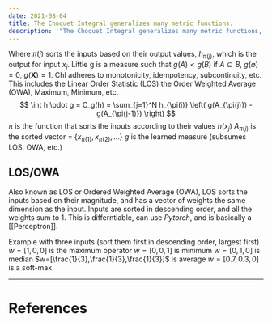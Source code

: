 ```yaml
---
date: 2021-08-04
title: The Choquet Integral generalizes many metric functions.
description: '"The Choquet Integral generalizes many metric functions, include maximum, minimum, order weighted average (OWA), linear-order statistics (LOS), and more."'
---
```



Where $\pi(j)$ sorts the inputs based on their output values, $h_{\pi(j)}$, which is the output for input $x_j$. Little g is a measure such that $g(A) < g(B)$ if $A \subseteq B$, $g(\emptyset) = 0$, $g(\mathbf{X}) = 1$. ChI adheres to monotonicity, idempotency, subcontinuity, etc. This includes the Linear Order Statistic (LOS) the Order Weighted Average (OWA), Maximum, Minimum, etc.
$$ \int h \odot g = C_g(h) = \sum_{j=1}^N h_{\pi(i)} \left( g(A_{\pi(j)}) - g(A_{\pi(j-1)}) \right) $$
$\pi$ is the function that sorts the inputs according to their values $h(x_j)$
$A_{\pi(j)}$ is the sorted vector = $\{x_{\pi(1)}, x_{\pi(2)}, ...\}$
$g$ is the learned measure (subsumes LOS, OWA, etc.)

## LOS/OWA
Also known as LOS or Ordered Weighted Average (OWA), LOS sorts the inputs based on their magnitude, and has a vector of weights the same dimension as the input. Inputs are sorted in descending order, and all the weights sum to 1. This is differntiable, can use *Pytorch*, and is basically a [[Perceptron]]. 

Example with three inputs (sort them first in descending order, largest first)
$w = [1,0,0]$ is the maximum operator
$w = [0,0,1]$ is minimum
$w = [0,1,0]$ is median
$w=[\frac{1}{3},\frac{1}{3},\frac{1}{3}]$ is average
$w = [0.7,0.3,0]$ is a soft-max

---
# References